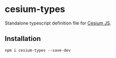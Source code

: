 # cesium-types
Standalone typescript definition file for [Cesium JS](https://github.com/CesiumGS/cesium).

## Installation

`npm i cesium-types --save-dev`


